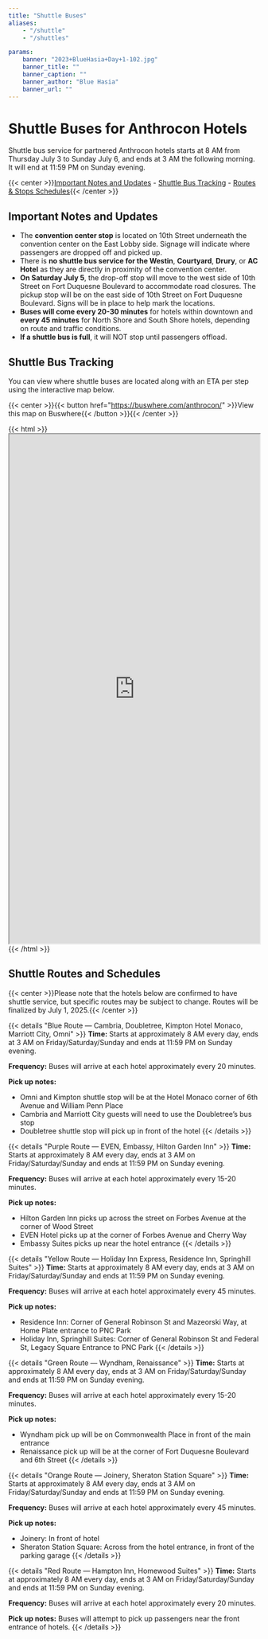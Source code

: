 ```yaml
---
title: "Shuttle Buses"
aliases:
    - "/shuttle"
    - "/shuttles"

params:
    banner: "2023+BlueHasia+Day+1-102.jpg"
    banner_title: ""
    banner_caption: ""
    banner_author: "Blue Hasia"
    banner_url: ""
---
```


# Shuttle Buses for Anthrocon Hotels

Shuttle bus service for partnered Anthrocon hotels starts at 8 AM from Thursday July 3 to Sunday July 6, and ends at 3 AM the following morning. It will end at 11:59 PM on Sunday evening.

{{< center >}}[Important Notes and Updates](#important-notes-and-updates) - [Shuttle Bus Tracking](#shuttle-bus-tracking) - [Routes & Stops Schedules](#shuttle-routes-and-schedules){{< /center >}}

## Important Notes and Updates

- The **convention center stop** is located on 10th Street underneath the convention center on the East Lobby side. Signage will indicate where passengers are dropped off and picked up.
- There is **no shuttle bus service for the Westin**, **Courtyard**, **Drury**, or **AC Hotel** as they are directly in proximity of the convention center.
- **On Saturday July 5**, the drop-off stop will move to the west side of 10th Street on Fort Duquesne Boulevard to accommodate road closures. The pickup stop will be on the east side of 10th Street on Fort Duquesne Boulevard. Signs will be in place to help mark the locations.
- **Buses will come every 20-30 minutes** for hotels within downtown and **every 45 minutes** for North Shore and South Shore hotels, depending on route and traffic conditions.
- **If a shuttle bus is full**, it will NOT stop until passengers offload.

## Shuttle Bus Tracking

You can view where shuttle buses are located along with an ETA per step using the interactive map below.

{{< center >}}{{< button href="https://buswhere.com/anthrocon/" >}}View this map on Buswhere{{< /button >}}{{< /center >}}

{{< html >}}<iframe src="https://buswhere.com/anthrocon/" title="Buswhere" width="100%" height="1024px"></iframe>{{< /html >}}

## Shuttle Routes and Schedules

{{< center >}}Please note that the hotels below are confirmed to have shuttle service, but specific routes may be subject to change. Routes will be finalized by July 1, 2025.{{< /center >}}

{{< details "Blue Route — Cambria, Doubletree, Kimpton Hotel Monaco, Marriott City, Omni" >}}
**Time:** Starts at approximately 8 AM every day, ends at 3 AM on Friday/Saturday/Sunday and ends at 11:59 PM on Sunday evening.

**Frequency:** Buses will arrive at each hotel approximately every 20 minutes.

**Pick up notes:**

- Omni and Kimpton shuttle stop will be at the Hotel Monaco corner of 6th Avenue and William Penn Place
- Cambria and Marriott City guests will need to use the Doubletree’s bus stop
- Doubletree shuttle stop will pick up in front of the hotel
{{< /details >}}

{{< details "Purple Route — EVEN, Embassy, Hilton Garden Inn" >}}
**Time:** Starts at approximately 8 AM every day, ends at 3 AM on Friday/Saturday/Sunday and ends at 11:59 PM on Sunday evening.

**Frequency:** Buses will arrive at each hotel approximately every 15-20 minutes.

**Pick up notes:**

- Hilton Garden Inn picks up across the street on Forbes Avenue at the corner of Wood Street
- EVEN Hotel picks up at the corner of Forbes Avenue and Cherry Way
- Embassy Suites picks up near the hotel entrance
{{< /details >}}

{{< details "Yellow Route — Holiday Inn Express, Residence Inn, Springhill Suites" >}}
**Time:** Starts at approximately 8 AM every day, ends at 3 AM on Friday/Saturday/Sunday and ends at 11:59 PM on Sunday evening.

**Frequency:** Buses will arrive at each hotel approximately every 45 minutes.

**Pick up notes:**

- Residence Inn: Corner of General Robinson St and Mazeorski Way, at Home Plate entrance to PNC Park
- Holiday Inn, Springhill Suites: Corner of General Robinson St and Federal St, Legacy Square Entrance to PNC Park
{{< /details >}}

{{< details "Green Route — Wyndham, Renaissance" >}}
**Time:** Starts at approximately 8 AM every day, ends at 3 AM on Friday/Saturday/Sunday and ends at 11:59 PM on Sunday evening.

**Frequency:** Buses will arrive at each hotel approximately every 15-20 minutes.

**Pick up notes:**

- Wyndham pick up will be on Commonwealth Place in front of the main entrance
- Renaissance pick up will be at the corner of Fort Duquesne Boulevard and 6th Street
{{< /details >}}

{{< details "Orange Route — Joinery, Sheraton Station Square" >}}
**Time:** Starts at approximately 8 AM every day, ends at 3 AM on Friday/Saturday/Sunday and ends at 11:59 PM on Sunday evening.

**Frequency:** Buses will arrive at each hotel approximately every 45 minutes.

**Pick up notes:**

- Joinery: In front of hotel
- Sheraton Station Square: Across from the hotel entrance, in front of the parking garage
{{< /details >}}

{{< details "Red Route — Hampton Inn, Homewood Suites" >}}
**Time:** Starts at approximately 8 AM every day, ends at 3 AM on Friday/Saturday/Sunday and ends at 11:59 PM on Sunday evening.

**Frequency:** Buses will arrive at each hotel approximately every 20 minutes.

**Pick up notes:** Buses will attempt to pick up passengers near the front entrance of hotels.
{{< /details >}}
